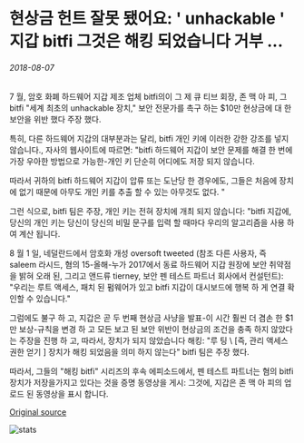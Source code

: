 # 현상금 헌트 잘못 됐어요: ' unhackable ' 지갑 bitfi 그것은 해킹 되었습니다 거부 ...

###### 2018-08-07

7 월, 암호 화폐 하드웨어 지갑 제조 업체 bitfi의이 그 제 큐 티브 회장, 존 맥 아 피, 그 bitfi "세계 최초의 unhackable 장치," 보안 전문가를 촉구 하는 $10만 현상금에 대 한 보안을 위반 했다 주장 했다.

특히, 다른 하드웨어 지갑의 대부분과는 달리, bitfi 개인 키에 이러한 강한 강조를 넣지 않습니다., 자사의 웹사이트에 따르면: "bitfi 하드웨어 지갑이 보안 문제를 해결 한 번에 가장 우아한 방법으로 가능한-개인 키 단순히 어디에도 저장 되지 않습니다.

따라서 귀하의 bitfi 하드웨어 지갑이 압류 또는 도난당 한 경우에도, 그들은 처음에 장치에 없기 때문에 아무도 개인 키를 추출 할 수 있는 아무것도 없다. "

그런 식으로, bitfi 팀은 주장, 개인 키는 전혀 장치에 개최 되지 않습니다: "bitfi 지갑에, 당신의 개인 키는 당신이 당신의 비밀 문구를 입력 할 때마다 우리의 알고리즘을 사용 하 여 계산 됩니다.

8 월 1 일, 네덜란드에서 암호화 개성 oversoft tweeted (참조 다른 사용자, 즉 saleem 라시드, 혐의 15-올해-누가 2017에서 동료 하드웨어 지갑 원장에 보안 취약점을 밝혀 오래 된, 그리고 앤드류 tierney, 보안 펜 테스트 파트너 회사에서 컨설턴트): "우리는 루트 액세스, 패치 된 펌웨어가 있고 bitfi 지갑이 대시보드에 행복 하 게 연결 확인할 수 있습니다."

그럼에도 불구 하 고, 지갑은 곧 두 번째 현상금 사냥을 발표-이 시간 훨씬 더 겸손 한 $1만 보상-규칙을 변경 하 고 모든 보고 된 보안 위반이 현상금의 조건을 충족 하지 않았다는 주장을 진행 하 고, 따라서, 장치가 되지 않았습니다 해킹: "루 팅 \ [즉, 관리 액세스 권한 얻기 \] 장치가 해킹 되었음을 의미 하지 않는다" bitfi 팀은 주장 했다.

따라서, 그들의 "해킹 bitfi" 시리즈의 후속 에피소드에서, 펜 테스트 파트너는 혐의 bitfi 장치가 저장을가지고 있다는 것을 증명 동영상을 게시: 그것에, 지갑은 존 맥 아 피의 업로드 된 동영상을 표시 합니다.

[Original source](https://cointelegraph.com/news/bounty-hunt-gone-wrong-unhackable-wallet-bitfi-denies-it-has-been-hacked)

![stats](https://c.statcounter.com/11760860/0/a89fa40b/1/ "stats")